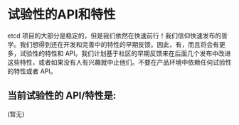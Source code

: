 # 试验性的API和特性

etcd 项目的大部分是稳定的，但是我们依然在快速前行！我们信仰快速发布的哲学。我们想得到还在开发和完善中的特性的早期反馈。因此，有，而且将会有更多，试验性的特性和 API。我们计划基于社区的早期反馈来在后面几个发布中改进这些特性，或者如果没有人有兴趣就中止他们。不要在产品环境中依赖任何试验性的特性或者 API。

## 当前试验性的 API/特性是:

(暂无)
